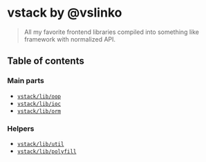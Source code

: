 # vstack by @vslinko

> All my favorite frontend libraries compiled into something like framework
> with normalized API.

## Table of contents

### Main parts

* [`vstack/lib/oop`](s01e01-oop.md)
* [`vstack/lib/ioc`](s01e02-ioc.md)
* [`vstack/lib/orm`](s01e03-orm.md)

### Helpers

* [`vstack/lib/util`](s02e01-util.md)
* [`vstack/lib/polyfill`](s02e02-polyfill.md)
